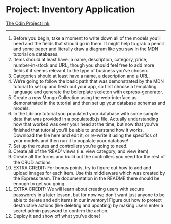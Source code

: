 # Project: Inventory Application

[The Odin Project link](https://www.theodinproject.com/paths/full-stack-javascript/courses/nodejs/lessons/inventory-application)

---

1. Before you begin, take a moment to write down all of the models you’ll need and the fields that should go in them. It might help to grab a pencil and some paper and literally draw a diagram like you saw in the MDN tutorial on databases.
2. Items should at least have: a name, description, category, price, number-in-stock and URL, though you should feel free to add more fields if it seems relevant to the type of business you’ve chosen.
3. Categories should at least have a name, a description and a URL.
4. We’re going to follow the basic path that was demonstrated by the MDN tutorial to set up and flesh out your app, so first choose a templating language and generate the boilerplate skeleton with express-generator.
5. Create a new Mongo Collection using the web-interface as demonstrated in the tutorial and then set up your database schemas and models.
6. In the Library tutorial you populated your database with some sample data that was provided in a populatedb.js file. Actually understanding how that worked was over your head at the time, but now that you’ve finished that tutorial you’ll be able to understand how it works. Download the file here and edit it, or re-write it using the specifics of your models and then run it to populate your database!
7. Set up the routes and controllers you’re going to need.
8. Create all of the ‘READ’ views (i.e. view category, and view item)
9. Create all the forms and build out the controllers you need for the rest of the CRUD actions.
10. EXTRA CREDIT: For bonus points, try to figure out how to add and upload images for each item. Use this middleware which was created by the Express team. The documentation in the README there should be enough to get you going.
11. EXTRA CREDIT: We will learn about creating users with secure passwords in a later lesson, but for now we don’t want just anyone to be able to delete and edit items in our inventory! Figure out how to protect destructive actions (like deleting and updating) by making users enter a secret admin password to confirm the action.
12. Deploy it and show off what you’ve done!